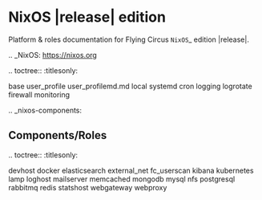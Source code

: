 NixOS |release| edition
=======================

Platform & roles documentation for Flying Circus `NixOS`_ edition
|release|.

.. _NixOS: https://nixos.org

.. toctree::
   :titlesonly:

   base
   user_profile
   user_profilemd.md
   local
   systemd
   cron
   logging
   logrotate
   firewall
   monitoring

.. _nixos-components:

Components/Roles
----------------

.. toctree::
   :titlesonly:

   devhost
   docker
   elasticsearch
   external_net
   fc_userscan
   kibana
   kubernetes
   lamp
   loghost
   mailserver
   memcached
   mongodb
   mysql
   nfs
   postgresql
   rabbitmq
   redis
   statshost
   webgateway
   webproxy
